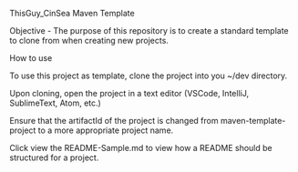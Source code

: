 ThisGuy_CinSea Maven Template

Objective - The purpose of this repository is to create a standard template to clone from when creating new projects.

How to use

To use this project as template, clone the project into you ~/dev directory.

Upon cloning, open the project in a text editor (VSCode, IntelliJ, SublimeText, Atom, etc.)

Ensure that the artifactId of the project is changed from maven-template-project to a more appropriate project name.

Click view the README-Sample.md to view how a README should be structured for a project.
